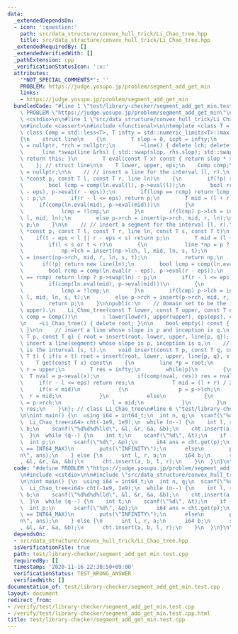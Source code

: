 ```yaml
---
data:
  _extendedDependsOn:
  - icon: ':question:'
    path: src/data_structure/convex_hull_trick/Li_Chao_tree.hpp
    title: src/data_structure/convex_hull_trick/Li_Chao_tree.hpp
  _extendedRequiredBy: []
  _extendedVerifiedWith: []
  _pathExtension: cpp
  _verificationStatusIcon: ':x:'
  attributes:
    '*NOT_SPECIAL_COMMENTS*': ''
    PROBLEM: https://judge.yosupo.jp/problem/segment_add_get_min
    links:
    - https://judge.yosupo.jp/problem/segment_add_get_min
  bundledCode: "#line 1 \"test/library-checker/segment_add_get_min.test.cpp\"\n#define\
    \ PROBLEM \"https://judge.yosupo.jp/problem/segment_add_get_min\"\n\n#include\
    \ <cstdio>\n\n#line 1 \"src/data_structure/convex_hull_trick/Li_Chao_tree.hpp\"\
    \n#include <cassert>\n#include <functional>\n\ntemplate <class T = long long,\
    \ class Comp = std::less<T>, T infty = std::numeric_limits<T>::max()>\nclass Li_Chao_tree\n\
    {\n    struct line\n    {\n        T slop = 0, icpt = infty;\n        line *lch\
    \ = nullptr, *rch = nullptr;\n        ~line() { delete lch; delete rch; }\n  \
    \      line *swap(line &rhs) { std::swap(slop, rhs.slop); std::swap(icpt, rhs.icpt);\
    \ return this; }\n        T eval(const T x) const { return slop * x + icpt; }\n\
    \    }; // struct line\n\n    T lower, upper, eps;\n    Comp comp;\n    line *root\
    \ = nullptr;\n\n    // // insert a line for the interval [l, r).\n    line *insert(line\
    \ *const p, const T l, const T r, line ln)\n    {\n        if(!p) return new line(ln);\n\
    \        bool lcmp = comp(ln.eval(l), p->eval(l));\n        bool rcmp = comp(ln.eval(r\
    \ - eps), p->eval(r - eps));\n        if(lcmp == rcmp) return lcmp ? p->swap(ln)\
    \ : p;\n        if(r - l <= eps) return p;\n        T mid = (l + r) / 2;\n   \
    \     if(comp(ln.eval(mid), p->eval(mid)))\n        {\n            p->swap(ln);\n\
    \            lcmp = !lcmp;\n        }\n        if(lcmp) p->lch = insert(p->lch,\
    \ l, mid, ln);\n        else p->rch = insert(p->rch, mid, r, ln);\n        return\
    \ p;\n    }\n\n    // // insert a segment for the interval [l, r).\n    line *insert(line\
    \ *const p, const T l, const T r, line ln, const T s, const T t)\n    {\n    \
    \    if(t - eps < l || r - eps < s) return p;\n        T mid = (l + r) / 2;\n\
    \        if(l < s or t < r)\n        {\n            line *np = p ? p : new line;\n\
    \            np->lch = insert(np->lch, l, mid, ln, s, t);\n            np->rch\
    \ = insert(np->rch, mid, r, ln, s, t);\n            return np;\n        }\n  \
    \      if(!p) return new line(ln);\n        bool lcmp = comp(ln.eval(l), p->eval(l));\n\
    \        bool rcmp = comp(ln.eval(r - eps), p->eval(r - eps));\n        if(lcmp\
    \ == rcmp) return lcmp ? p->swap(ln) : p;\n        if(r - l <= eps) return p;\n\
    \        if(comp(ln.eval(mid), p->eval(mid)))\n        {\n            p->swap(ln);\n\
    \            lcmp = !lcmp;\n        }\n        if(lcmp) p->lch = insert(p->lch,\
    \ l, mid, ln, s, t);\n        else p->rch = insert(p->rch, mid, r, ln, s, t);\n\
    \        return p;\n    }\n\npublic:\n    // domain set to be the interval [lower,\
    \ upper).\n    Li_Chao_tree(const T lower, const T upper, const T eps = 1, Comp\
    \ comp = Comp())\n        : lower(lower), upper(upper), eps(eps), comp(comp) {}\n\
    \n    ~Li_Chao_tree() { delete root; }\n\n    bool empty() const { return !root;\
    \ }\n\n    // insert a line whose slope is p and inception is q.\n    void insert(const\
    \ T p, const T q) { root = insert(root, lower, upper, line{p, q}); }\n\n    //\
    \ insert a line(segment) whose slope is p, inception is q,\n    // and domain\
    \ is the interval [s, t).\n    void insert(const T p, const T q, const T s, const\
    \ T t) { if(s < t) root = insert(root, lower, upper, line{p, q}, s, t); }\n\n\
    \    T get(const T x) const\n    {\n        line *p = root;\n        T l = lower,\
    \ r = upper;\n        T res = infty;\n        while(p)\n        {\n          \
    \  T nval = p->eval(x);\n            if(comp(nval, res)) res = nval;\n       \
    \     if(r - l <= eps) return res;\n            T mid = (l + r) / 2;\n       \
    \     if(x < mid)\n            {\n                p = p->lch;\n              \
    \  r = mid;\n            }\n            else\n            {\n                p\
    \ = p->rch;\n                l = mid;\n            }\n        }\n        return\
    \ res;\n    }\n}; // class Li_Chao_tree\n#line 6 \"test/library-checker/segment_add_get_min.test.cpp\"\
    \n\nint main() {\n  using i64 = int64_t;\n  int n, q;\n  scanf(\"%d%d\", &n, &q);\n\
    \  Li_Chao_tree<i64> cht(-1e9, 1e9);\n  while (n--) {\n    int l, r, a;\n    i64\
    \ b;\n    scanf(\"%d%d%d%lld\", &l, &r, &a, &b);\n    cht.insert(a, b, l, r);\n\
    \  }\n  while (q--) {\n    int t;\n    scanf(\"%d\", &t);\n    if (t) {\n    \
    \  int p;\n      scanf(\"%d\", &p);\n      i64 ans = cht.get(p);\n      if (ans\
    \ == INT64_MAX)\n        puts(\"INFINITY\");\n      else\n        printf(\"%lld\\\
    n\", ans);\n    } else {\n      int l, r, a;\n      i64 b;\n      scanf(\"%d%d%d%lld\"\
    , &l, &r, &a, &b);\n      cht.insert(a, b, l, r);\n    }\n  }\n}\n"
  code: "#define PROBLEM \"https://judge.yosupo.jp/problem/segment_add_get_min\"\n\
    \n#include <cstdio>\n\n#include \"src/data_structure/convex_hull_trick/Li_Chao_tree.hpp\"\
    \n\nint main() {\n  using i64 = int64_t;\n  int n, q;\n  scanf(\"%d%d\", &n, &q);\n\
    \  Li_Chao_tree<i64> cht(-1e9, 1e9);\n  while (n--) {\n    int l, r, a;\n    i64\
    \ b;\n    scanf(\"%d%d%d%lld\", &l, &r, &a, &b);\n    cht.insert(a, b, l, r);\n\
    \  }\n  while (q--) {\n    int t;\n    scanf(\"%d\", &t);\n    if (t) {\n    \
    \  int p;\n      scanf(\"%d\", &p);\n      i64 ans = cht.get(p);\n      if (ans\
    \ == INT64_MAX)\n        puts(\"INFINITY\");\n      else\n        printf(\"%lld\\\
    n\", ans);\n    } else {\n      int l, r, a;\n      i64 b;\n      scanf(\"%d%d%d%lld\"\
    , &l, &r, &a, &b);\n      cht.insert(a, b, l, r);\n    }\n  }\n}\n"
  dependsOn:
  - src/data_structure/convex_hull_trick/Li_Chao_tree.hpp
  isVerificationFile: true
  path: test/library-checker/segment_add_get_min.test.cpp
  requiredBy: []
  timestamp: '2020-11-16 22:30:50+09:00'
  verificationStatus: TEST_WRONG_ANSWER
  verifiedWith: []
documentation_of: test/library-checker/segment_add_get_min.test.cpp
layout: document
redirect_from:
- /verify/test/library-checker/segment_add_get_min.test.cpp
- /verify/test/library-checker/segment_add_get_min.test.cpp.html
title: test/library-checker/segment_add_get_min.test.cpp
---
```

